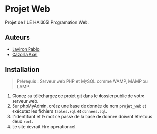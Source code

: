 # Projet Web

Projet de l'UE HAI305I Programation Web.

## Auteurs

- [Laviron Pablo](https://github.com/0lbap)
- [Cazorla Axel](https://github.com/Ethazio)


## Installation

> Prérequis : Serveur web PHP et MySQL comme WAMP, MAMP ou LAMP.

1. Clonez ou téléchargez ce projet git dans le dossier public de votre serveur web.
2. Sur phpMyAdmin, créez une base de donnée de nom `projet_web` et exécutez les fichiers `tables.sql` et `donnees.sql`.
3. L'identifiant et le mot de passe de la base de donnée doivent être tous deux `root`.
4. Le site devrait être opérationnel.
